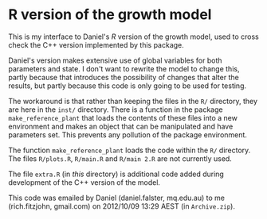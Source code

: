 # R version of the growth model

This is my interface to Daniel's *R* version of the growth model, used
to cross check the C++ version implemented by this package.

Daniel's version makes extensive use of global variables for both
parameters and state.  I don't want to rewrite the model to change
this, partly because that introduces the possibility of changes that
alter the results, but partly because this code is only going to be
used for testing.

The workaround is that rather than keeping the files in the `R/`
directory, they are here in the `inst/` directory.  There is a
function in the package `make_reference_plant` that loads the contents of
these files into a new environment and makes an object that can be
manipulated and have parameters set.  This prevents any pollution of
the package environment.

The function `make_reference_plant` loads the code within the `R/`
directory.  The files `R/plots.R`, `R/main.R` and `R/main 2.R` are not
currently used.

The file `extra.R` (in *this* directory) is additional code added
during development of the C++ version of the model.

This code was emailed by Daniel (daniel.falster, mq.edu.au) to me
(rich.fitzjohn, gmail.com) on 2012/10/09 13:29 AEST (in
`Archive.zip`).
